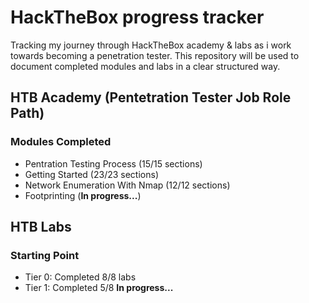 # HackTheBox progress tracker
Tracking my journey through HackTheBox academy & labs as i work towards becoming a penetration tester.
This repository will be used to document completed modules and labs in a clear structured way.

## HTB Academy (Pentetration Tester Job Role Path)
### Modules Completed
- Pentration Testing Process (15/15 sections)
- Getting Started (23/23 sections)
- Network Enumeration With Nmap (12/12 sections)
- Footprinting (**In progress...**)  
## HTB Labs
### Starting Point
- Tier 0: Completed 8/8 labs
- Tier 1: Completed 5/8 **In progress...**
